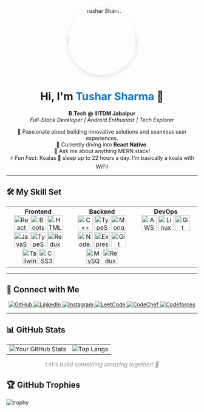 <div align="center">
  <img src="https://hackernoon.imgix.net/images/qzwLxrUAy2MQdbMWWHtpefkRrGx2-00037t6.png" alt="Tushar Sharma" width="180" style="border-radius: 50%; box-shadow: 0 4px 12px rgba(0,0,0,0.1);" />
  
  # Hi, I'm <span style="color:#0078d4;">Tushar Sharma</span> 👋
  
  **B.Tech @ IIITDM Jabalpur**  
  _Full-Stack Developer | Android Enthusiast | Tech Explorer_
  
  🚀 Passionate about building innovative solutions and seamless user experiences.  
  🌱 Currently diving into **React Native**.  
  💬 Ask me about anything MERN stack!  
  ⚡ *Fun Fact:* Koalas 🐨 sleep up to 22 hours a day. I’m basically a koala with WiFi!
</div>

---

## 🛠️ My Skill Set

<div align="center">

<table width="100%">
  <tr>
    <td align="center" valign="top" width="33%">
      <b>Frontend</b><br>
      <div align="center">
        <img src="https://profilinator.rishav.dev/skills-assets/react-original-wordmark.svg" height="40" title="React"/>
        <img src="https://profilinator.rishav.dev/skills-assets/bootstrap-plain.svg" height="40" title="Bootstrap"/>
        <img src="https://profilinator.rishav.dev/skills-assets/html5-original-wordmark.svg" height="40" title="HTML5"/>
        <img src="https://profilinator.rishav.dev/skills-assets/javascript-original.svg" height="40" title="JavaScript"/>
        <img src="https://profilinator.rishav.dev/skills-assets/typescript-original.svg" height="40" title="TypeScript"/>
        <img src="https://profilinator.rishav.dev/skills-assets/redux-original.svg" height="40" title="Redux"/>
        <img src="https://profilinator.rishav.dev/skills-assets/tailwindcss.svg" height="40" title="Tailwind CSS"/>
        <img src="https://profilinator.rishav.dev/skills-assets/css3-original-wordmark.svg" height="40" title="CSS3"/>
      </div>
    </td>
    <td align="center" valign="top" width="33%">
      <b>Backend</b><br>
      <div align="center">
        <img src="https://profilinator.rishav.dev/skills-assets/cplusplus-original.svg" height="40" title="C++"/>
        <img src="https://profilinator.rishav.dev/skills-assets/typescript-original.svg" height="40" title="TypeScript"/>
        <img src="https://profilinator.rishav.dev/skills-assets/mongodb-original-wordmark.svg" height="40" title="MongoDB"/>
        <img src="https://profilinator.rishav.dev/skills-assets/nodejs-original-wordmark.svg" height="40" title="Node.js"/>
        <img src="https://profilinator.rishav.dev/skills-assets/express-original-wordmark.svg" height="40" title="Express.js"/>
        <img src="https://profilinator.rishav.dev/skills-assets/git-scm-icon.svg" height="40" title="Git"/>
        <img src="https://profilinator.rishav.dev/skills-assets/mysql-original-wordmark.svg" height="40" title="MySQL"/>
        <img src="https://profilinator.rishav.dev/skills-assets/redux-original.svg" height="40" title="Redux"/>
      </div>
    </td>
    <td align="center" valign="top" width="33%">
      <b>DevOps</b><br>
      <div align="center">
        <img src="https://profilinator.rishav.dev/skills-assets/amazonwebservices-original-wordmark.svg" height="40" title="AWS"/>
        <img src="https://profilinator.rishav.dev/skills-assets/linux-original.svg" height="40" title="Linux"/>
        <img src="https://profilinator.rishav.dev/skills-assets/git-scm-icon.svg" height="40" title="Git"/>
      </div>
    </td>
  </tr>
</table>

</div>

---

## 🤝 Connect with Me

<div align="center">

  <a href="https://github.com/tushar66sharma" target="_blank">
    <img src="https://img.shields.io/badge/github-%2324292e.svg?&style=for-the-badge&logo=github&logoColor=white" alt="GitHub"/>
  </a>
  <a href="https://linkedin.com/in/tushar-sharma-599992256" target="_blank">
    <img src="https://img.shields.io/badge/linkedin-%231E77B5.svg?&style=for-the-badge&logo=linkedin&logoColor=white" alt="LinkedIn"/>
  </a>
  <a href="https://instagram.com/i_tushar_66" target="_blank">
    <img src="https://img.shields.io/badge/instagram-%23000000.svg?&style=for-the-badge&logo=instagram&logoColor=white" alt="Instagram"/>
  </a>
  <a href="https://leetcode.com/u/DynamicCoder_66/" target="_blank">
    <img src="https://img.shields.io/badge/LeetCode-FFA116?style=for-the-badge&logo=leetcode&logoColor=black" alt="LeetCode"/>
  </a>
  <a href="https://www.codechef.com/users/dynamiccoder66" target="_blank">
    <img src="https://img.shields.io/badge/CodeChef-5B4638?style=for-the-badge&logo=codechef&logoColor=white" alt="CodeChef"/>
  </a>
  <a href="https://codeforces.com/profile/DynamicCoder_66" target="_blank">
    <img src="https://img.shields.io/badge/Codeforces-1F8ACB?style=for-the-badge&logo=codeforces&logoColor=white" alt="Codeforces"/>
  </a>
</div>

---

## 📊 GitHub Stats

<table>
  <tr>
    <td>
      <img src="https://github-readme-stats.vercel.app/api?username=tushar66sharma&show_icons=true&theme=vision-friendly-dark" alt="Your GitHub Stats" />
    </td>
    <td colspan="2" align="center">
      <img src="https://github-readme-stats.vercel.app/api/top-langs/?username=tushar66sharma&layout=compact&theme=vision-friendly-dark" alt="Top Langs" />
    </td>
  </tr>
</table>
<div align="center" style="color: #888; font-size: 15px;">
  <i>Let's build something amazing together! 🚀</i>
</div>

## 🏆 GitHub Trophies

![trophy](https://github-profile-trophy.vercel.app/?username=tushar66sharma&theme=onedark)
